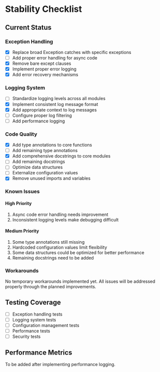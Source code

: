 # Stability Checklist

## Current Status

### Exception Handling

- [x] Replace broad Exception catches with specific exceptions
- [ ] Add proper error handling for async code
- [x] Remove bare except clauses
- [x] Implement proper error logging
- [x] Add error recovery mechanisms

### Logging System

- [ ] Standardize logging levels across all modules
- [x] Implement consistent log message format
- [x] Add appropriate context to log messages
- [ ] Configure proper log filtering
- [ ] Add performance logging

### Code Quality

- [x] Add type annotations to core functions
- [ ] Add remaining type annotations
- [x] Add comprehensive docstrings to core modules
- [ ] Add remaining docstrings
- [ ] Optimize data structures
- [ ] Externalize configuration values
- [x] Remove unused imports and variables

### Known Issues

#### High Priority

1. Async code error handling needs improvement
2. Inconsistent logging levels make debugging difficult

#### Medium Priority

1. Some type annotations still missing
2. Hardcoded configuration values limit flexibility
3. Some data structures could be optimized for better performance
4. Remaining docstrings need to be added

### Workarounds

No temporary workarounds implemented yet. All issues will be addressed properly through the planned improvements.

## Testing Coverage

- [ ] Exception handling tests
- [ ] Logging system tests
- [ ] Configuration management tests
- [ ] Performance tests
- [ ] Security tests

## Performance Metrics

To be added after implementing performance logging.
